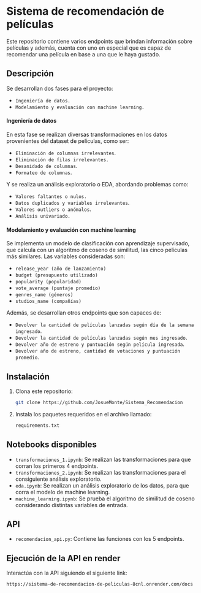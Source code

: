 # Sistema de recomendación de películas

Este repositorio contiene varios endpoints que brindan información sobre películas y además, cuenta con uno en especial que es capaz de recomendar una película en base a una que le haya gustado.

## Descripción
Se desarrollan dos fases para el proyecto:

- `Ingeniería de datos.`
- `Modelamiento y evaluación con machine learning.`

#### Ingeniería de datos

En esta fase se realizan diversas transformaciones en los datos provenientes del dataset de películas, como ser:

- `Eliminación de columnas irrelevantes`.
- `Eliminación de filas irrelevantes.`
- `Desanidado de columnas`.
- `Formateo de columnas`.

Y se realiza un análisis exploratorio o EDA, abordando problemas como:

- `Valores faltantes o nulos.`
- `Datos duplicados y variables irrelevantes`.
- `Valores outliers o anómalos`.
- `Análisis univariado.`

#### Modelamiento y evaluación con machine learning

Se implementa un modelo de clasificación con aprendizaje supervisado, que calcula con un algoritmo de coseno de similitud, las cinco películas más similares. Las variables consideradas son:

- `release_year (año de lanzamiento)`
- `budget (presupuesto utilizado)`
- `popularity (popularidad)`
- `vote_average (puntaje promedio)`
- `genres_name (géneros)`
- `studios_name (compañías)`

Además, se desarrollan otros endpoints que son capaces de:

-  `Devolver la cantidad de películas lanzadas según día de la semana ingresado`.
-  `Devolver la cantidad de películas lanzadas según mes ingresado`.
-  `Devolver año de estreno y puntuación según película ingresada`.
-  `Devolver año de estreno, cantidad de votaciones y puntuación promedio`.

## Instalación

1. Clona este repositorio:
   ```sh
   git clone https://github.com/JosueMonte/Sistema_Recomendacion
   ```

2. Instala los paquetes requeridos en el archivo llamado:
   ```sh
   requirements.txt
   ```

## Notebooks disponibles

- `transformaciones_1.ipynb`: Se realizan las transformaciones para que corran los primeros 4 endpoints. 
- `transformaciones_2.ipynb`: Se realizan las transformaciones para el consiguiente análisis exploratorio.
- `eda.ipynb`: Se realizan un análisis exploratorio de los datos,  para que corra el modelo de machine learning.
- `machine_learning.ipynb`: Se prueba el algoritmo de similitud de coseno considerando distintas variables de entrada.

## API

- `recomendacion_api.py`: Contiene las funciones con los 5 endpoints. 

## Ejecución de la API en render

Interactúa con la API siguiendo el siguiente link:
   ```sh
https://sistema-de-recomendacion-de-peliculas-8cnl.onrender.com/docs
   ```
